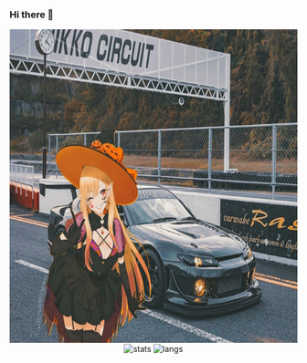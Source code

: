 ### Hi there 👋

<p align="center">
    <img align="center" height="550" src="https://github.com/aaltgod/aaltgod/blob/main/images/main.jpg?raw=true" alt="s15">
    <img align="center" height=200 width="400" src="https://github-readme-stats.vercel.app/api?username=aaltgod&theme=codeSTACKr&show_icons=true&rank_icon=github&card_width=400" alt="stats"/>
    <img align="center" height=200 width="333.47" src="https://github-readme-stats.vercel.app/api/top-langs?username=aaltgod&layout=compact&langs_count=6&card_width=333.47&theme=codeSTACKr&show_icons=true" alt="langs"/>
</p>